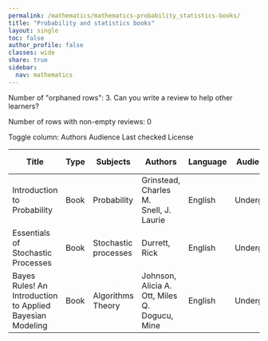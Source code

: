 ```yaml
---
permalink: /mathematics/mathematics-probability_statistics-books/
title: "Probability and statistics books"
layout: single
toc: false
author_profile: false
classes: wide
share: true
sidebar:
  nav: mathematics
---
```


Number of "orphaned rows": 3. Can you write a review to help other learners?

Number of rows with non-empty reviews: 0

<div class="table_cols_toggles">
Toggle column: <a class="toggle-vis btn btn--danger" data-column="3">Authors</a> <a class="toggle-vis btn btn--danger" data-column="5">Audience</a> <a class="toggle-vis btn btn--danger" data-column="8">Last checked</a> <a class="toggle-vis btn btn--danger" data-column="9">License</a>
</div>
<table class="display" style="width:100%">
<thead>
<tr>
    <th>Title</th>
    <th>Type</th>
    <th>Subjects</th>
    <th>Authors</th>
    <th>Language</th>
    <th>Audience</th>
    <th>Reviews</th>
    <th>URLs</th>
    <th>Last checked</th>
    <th>License</th>
</tr>
</thead>
<tbody>
<tr>
    <td>Introduction to Probability</td>
    <td>Book</td>
    <td>Probability</td>
    <td>Grinstead, Charles M.<br>Snell, J. Laurie</td>
    <td>English</td>
    <td>Undergrad</td>
    <td></td>
    <td><a href="https://chance.dartmouth.edu/teaching_aids/books_articles/probability_book/amsbook.mac.pdf" target="_blank" class="btn btn--primary">PDF</a><br><a href="https://chance.dartmouth.edu/teaching_aids/books_articles/probability_book/book.html" target="_blank" class="btn btn--info">Site</a></td>
    <td>2023-11-11</td>
    <td>GNU Free Documentation License (FDL)</td>
</tr>
<tr>
    <td>Essentials of Stochastic Processes</td>
    <td>Book</td>
    <td>Stochastic processes</td>
    <td>Durrett, Rick</td>
    <td>English</td>
    <td>Undergrad</td>
    <td></td>
    <td><a href="https://services.math.duke.edu/~rtd/EOSP/EOSP2021.pdf" target="_blank" class="btn btn--primary">PDF</a><br><a href="https://services.math.duke.edu/~rtd/EOSP/eosp.html" target="_blank" class="btn btn--info">Site</a></td>
    <td>2023-11-11</td>
    <td></td>
</tr>
<tr>
    <td>Bayes Rules! An Introduction to Applied Bayesian Modeling</td>
    <td>Book</td>
    <td>Algorithms<br>Theory</td>
    <td>Johnson, Alicia A.<br>Ott, Miles Q.<br>Dogucu, Mine</td>
    <td>English</td>
    <td>Undergrad</td>
    <td></td>
    <td><a href = "https://www.bayesrulesbook.com/" target = "_blank" class="btn btn--primary">Web</a><br><a href = "https://bayes-rules.github.io" target = "_blank" class="btn btn--info">Site</a></td>
    <td>2023-11-25</td>
    <td></td>
</tr>
<tfoot>
<tr>
    <td></td>
    <td></td>
    <td></td>
    <td></td>
    <td></td>
    <td></td>
    <td></td>
    <td></td>
    <td></td>
    <td></td>
</tr>
</tfoot>
